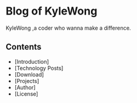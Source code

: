 # Blog of KyleWong
  KyleWong ,a coder who wanna make a difference.
## Contents
- [Introduction]
- [Technology Posts]
- [Download]
- [Projects]
- [Author]
- [License]
